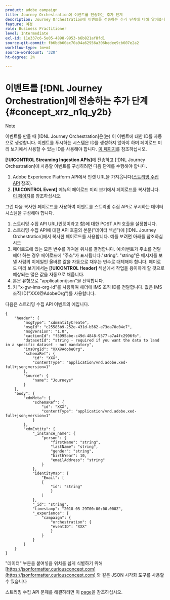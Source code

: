 ```yaml
---
product: adobe campaign
title: Journey Orchestration에 이벤트를 전송하는 추가 단계
description: Journey Orchestration에 이벤트를 전송하는 추가 단계에 대해 알아봅니다
feature: 여정
role: Business Practitioner
level: Intermediate
exl-id: 11e337c6-5e05-4898-9953-b6b821af8fd1
source-git-commit: fb6bdb60ac70a94a62956a306bedee9cb607e2a2
workflow-type: tm+mt
source-wordcount: '320'
ht-degree: 2%

---
```


# 이벤트를 [!DNL Journey Orchestration]에 전송하는 추가 단계 {#concept_xrz_n1q_y2b}

>[!NOTE]
>
>이벤트를 만들 때 [!DNL Journey Orchestration]은(는) 이 이벤트에 대한 ID를 자동으로 생성합니다. 이벤트를 푸시하는 시스템은 ID를 생성하지 않아야 하며 페이로드 미리 보기에서 사용할 수 있는 ID를 사용해야 합니다. [이 페이지](../event/previewing-the-payload.md)를 참조하십시오.

**[!UICONTROL Streaming Ingestion APIs]**&#x200B;에 전송하고 [!DNL Journey Orchestration]에 사용할 이벤트를 구성하려면 다음 단계를 수행해야 합니다.

1. Adobe Experience Platform API에서 인렛 URL을 가져옵니다([스트리밍 수집 API](https://experienceleague.adobe.com/docs/experience-platform/ingestion/streaming/overview.html) 참조).
1. **[!UICONTROL Event]** 메뉴의 페이로드 미리 보기에서 페이로드를 복사합니다. [이 페이지](../event/defining-the-payload-fields.md)를 참조하십시오.

그런 다음 복사한 페이로드를 사용하여 이벤트를 스트리밍 수집 API로 푸시하는 데이터 시스템을 구성해야 합니다.

1. 스트리밍 수집 API URL(인렛이라고 함)에 대한 POST API 호출을 설정합니다.
1. 스트리밍 수집 API에 대한 API 호출의 본문(&quot;데이터 섹션&quot;)에 [!DNL Journey Orchestration]에서 복사한 페이로드를 사용합니다. 예를 보려면 아래를 참조하십시오
1. 페이로드에 있는 모든 변수를 가져올 위치를 결정합니다. 예:이벤트가 주소를 전달해야 하는 경우 페이로드에 &quot;주소&quot;가 표시됩니다.&quot;string&quot;. &quot;string&quot;은 메시지를 보낼 사람의 이메일인 올바른 값을 자동으로 채우는 변수로 대체해야 합니다. 페이로드 미리 보기에서는 **[!UICONTROL Header]** 섹션에서 작업을 용이하게 할 것으로 예상되는 많은 값을 자동으로 채웁니다.
1. 본문 유형으로 &quot;application/json&quot;을 선택합니다.
1. 키 &quot;x-gw-ims-org-id&quot;를 사용하여 헤더에 IMS 조직 ID를 전달합니다. 값은 IMS 조직 ID(&quot;XXX@AdobeOrg&quot;)를 사용합니다.

다음은 스트리밍 수집 API 이벤트의 예입니다.

```
{
    "header": {
        "msgType": "xdmEntityCreate",
        "msgId": "c25585b9-252e-431d-b562-e73da70c04e7",
        "msgVersion": "1.0",
        "xactionId": "f5995abe-c49d-4848-9577-a7a4fc2996fb",
        "datasetId": "string - required if you want the data to land in a specific dataset - not mandatory",
        "imsOrgId": "XXX@AdobeOrg",
        "schemaRef": {
            "id": "XXX",
            "contentType": "application/vnd.adobe.xed-full+json;version=1"
        },
        "source": {
            "name": "Journeys"
        }
    },
    "body": {
        "xdmMeta": {
            "schemaRef": {
                "id": "XXX",
                "contentType": "application/vnd.adobe.xed-full+json;version=1"
            }
        },
        "xdmEntity": {
            "_instance_name": {
                "person": {
                    "firstName": "string",
                    "lastName": "string",
                    "gender": "string",
                    "birthYear": 10,
                    "emailAddress": "string"
                }
            },
            "identityMap": {
                "Email": [
                {
                    "id": "string"
                    }
                ]
            },
            "_id": "string",
            "timestamp": "2018-05-29T00:00:00.000Z",
            "_experience": {
                "campaign": {
                    "orchestration": {
                    "eventID": "XXX"
                    }
                }
            }
        }
    }
}
```

&quot;데이터&quot; 부분을 붙여넣을 위치를 쉽게 식별하기 위해 [https://jsonformatter.curiousconcept.com](https://jsonformatter.curiousconcept.com) 와 같은 JSON 시각화 도구를 사용할 수 있습니다

스트리밍 수집 API 문제를 해결하려면 이 [page](https://experienceleague.adobe.com/docs/experience-platform/ingestion/streaming/troubleshooting.html)을 참조하십시오.
